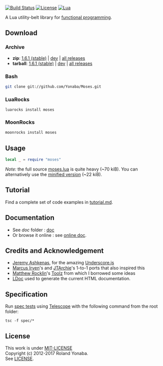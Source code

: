 [![Build Status](https://travis-ci.org/Yonaba/Moses.png)](https://travis-ci.org/Yonaba/Moses)
[![License](http://img.shields.io/badge/Licence-MIT-brightgreen.svg)](LICENSE)
[![Lua](https://img.shields.io/badge/Lua-5.1%2C%205.2%2C%205.3%2C%20JIT-blue.svg)]()

A Lua utility-belt library for [functional programming](http://en.wikipedia.org/wiki/Functional_programming).<br/>

## Download

### Archive
* __zip__: [1.6.1 (stable)](http://github.com/Yonaba/Moses/archive/Moses-1.6.1-1.zip) | [dev](http://github.com/Yonaba/Moses/archive/master.zip) | [all releases](http://github.com/Yonaba/Moses/tags)
* __tarball__: [1.6.1 (stable)](http://github.com/Yonaba/Moses/archive/Moses-1.6.1-1.tar.gz) | [dev](http://github.com/Yonaba/Moses/archive/master.tar.gz) | [all releases](http://github.com/Yonaba/Moses/tags)

### Bash

```bash
git clone git://github.com/Yonaba/Moses.git
````

### LuaRocks
```
luarocks install moses
````

### MoonRocks

```bash
moonrocks install moses
````

## Usage

```lua
local _ = require "moses"
````

*Note:* the full source [moses.lua](https://github.com/Yonaba/Moses/blob/master/moses.lua) is quite heavy (~70 kiB). You can alternatively use the [minified version](https://github.com/Yonaba/Moses/blob/master/moses_min.lua) (~22 kiB).

## Tutorial

Find a complete set of code examples in [tutorial.md](https://github.com/Yonaba/Moses/blob/master/doc/tutorial.md).
  
## Documentation

* See *doc* folder : [doc](https://github.com/Yonaba/Moses/blob/master/doc)
* Or browse it online : see [online doc](http://yonaba.github.io/Moses/doc).

## Credits and Acknowledgement

* [Jeremy Ashkenas](https://github.com/jashkenas), for the amazing [Underscore.js](http://documentcloud.github.com/underscore/)
* [Marcus Irven](http://mirven.github.com/underscore.lua/)'s and [JTArchie](https://github.com/jtarchie/underscore-lua)'s 1-to-1 ports that also inspired this
* [Matthew Rocklin](https://github.com/mrocklin)'s [Toolz](https://github.com/pytoolz/toolz/) from which I borrowed some ideas
* [LDoc](https://github.com/stevedonovan/ldoc/) used to generate the current HTML documentation.

## Specification

Run [spec tests](https://github.com/Yonaba/Moses/blob/master/spec) using [Telescope](https://github.com/norman/telescope) with the following command from the root folder:

````
tsc -f spec/*
````

## License

This work is under [MIT-LICENSE](http://www.opensource.org/licenses/mit-license.php)<br/>
Copyright (c) 2012-2017 Roland Yonaba. <br/>
See [LICENSE](LICENSE).


